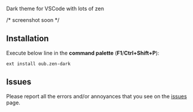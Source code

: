 Dark theme for VSCode with lots of zen

/* screenshot soon */

## Installation

Execute below line in the **command palette** (**F1**/**Ctrl+Shift+P**):

```
ext install oub.zen-dark
```

## Issues

Please report all the errors and/or annoyances that you see on the [issues](https://github.com/oub/vscode-zen-dark/issues) page.
